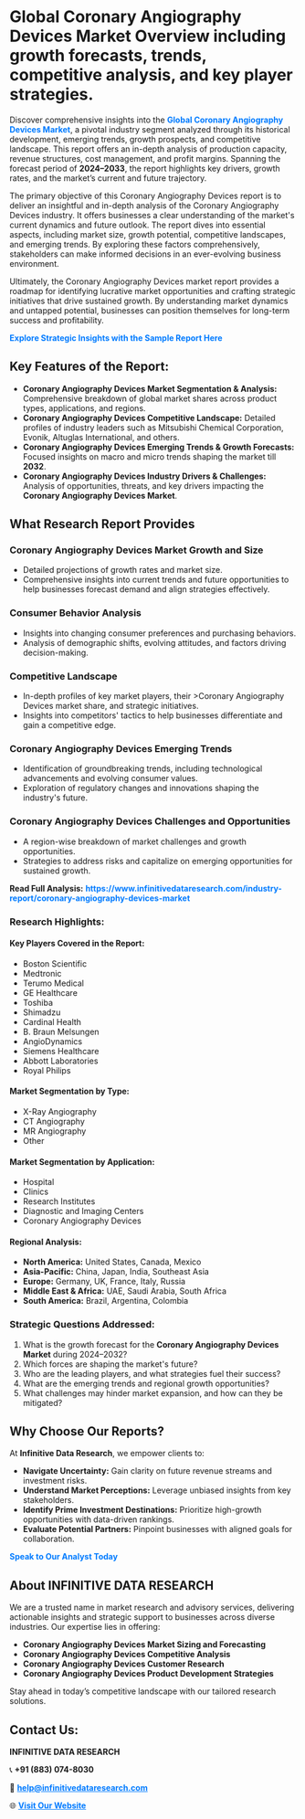 <h1>Global Coronary Angiography Devices Market Overview including growth forecasts, trends, competitive analysis, and key player strategies.</h1>
<p>
Discover comprehensive insights into the 
<a href="https://www.infinitivedataresearch.com/industry-report/coronary-angiography-devices-market" rel="dofollow" style="color: #007BFF; text-decoration: none;"><strong>Global Coronary Angiography Devices Market</strong></a>, a pivotal industry segment analyzed through its historical development, emerging trends, growth prospects, and competitive landscape. This report offers an in-depth analysis of production capacity, revenue structures, cost management, and profit margins. Spanning the forecast period of <strong>2024–2033</strong>, the report highlights key drivers, growth rates, and the market’s current and future trajectory.
</p>
<p>
The primary objective of this Coronary Angiography Devices report is to deliver an insightful and in-depth analysis of the Coronary Angiography Devices industry. It offers businesses a clear understanding of the market's current dynamics and future outlook. The report dives into essential aspects, including market size, growth potential, competitive landscapes, and emerging trends. By exploring these factors comprehensively, stakeholders can make informed decisions in an ever-evolving business environment.
</p>
<p>
Ultimately, the Coronary Angiography Devices market report provides a roadmap for identifying lucrative market opportunities and crafting strategic initiatives that drive sustained growth. By understanding market dynamics and untapped potential, businesses can position themselves for long-term success and profitability.
</p>
<p>
<a href="https://www.infinitivedataresearch.com/request-sample/reportId=104442" style="color: #007BFF; text-decoration: none;"><strong>Explore Strategic Insights with the Sample Report Here</strong></a>
</p>

<h2>Key Features of the Report:</h2>
<ul>
<li><strong>Coronary Angiography Devices Market Segmentation & Analysis:</strong> Comprehensive breakdown of global market shares across product types, applications, and regions.</li>
<li><strong>Coronary Angiography Devices Competitive Landscape:</strong> Detailed profiles of industry leaders such as Mitsubishi Chemical Corporation, Evonik, Altuglas International, and others.</li>
<li><strong>Coronary Angiography Devices Emerging Trends & Growth Forecasts:</strong> Focused insights on macro and micro trends shaping the market till <strong>2032</strong>.</li>
<li><strong>Coronary Angiography Devices Industry Drivers & Challenges:</strong> Analysis of opportunities, threats, and key drivers impacting the <strong>Coronary Angiography Devices Market</strong>.</li>
</ul>

<h2>What Research Report Provides</h2>
<h3>Coronary Angiography Devices Market Growth and Size</h3>
<ul>
<li>Detailed projections of growth rates and market size.</li>
<li>Comprehensive insights into current trends and future opportunities to help businesses forecast demand and align strategies effectively.</li>
</ul>

<h3>Consumer Behavior Analysis</h3>
<ul>
<li>Insights into changing consumer preferences and purchasing behaviors.</li>
<li>Analysis of demographic shifts, evolving attitudes, and factors driving decision-making.</li>
</ul>

<h3>Competitive Landscape</h3>
<ul>
<li>In-depth profiles of key market players, their >Coronary Angiography Devices market share, and strategic initiatives.</li>
<li>Insights into competitors' tactics to help businesses differentiate and gain a competitive edge.</li>
</ul>

<h3>Coronary Angiography Devices Emerging Trends</h3>
<ul>
<li>Identification of groundbreaking trends, including technological advancements and evolving consumer values.</li>
<li>Exploration of regulatory changes and innovations shaping the industry's future.</li>
</ul>

<h3>Coronary Angiography Devices Challenges and Opportunities</h3>
<ul>
<li>A region-wise breakdown of market challenges and growth opportunities.</li>
<li>Strategies to address risks and capitalize on emerging opportunities for sustained growth.</li>
</ul>
<p><strong>Read Full Analysis:</strong> <a href="https://www.infinitivedataresearch.com/industry-report/coronary-angiography-devices-market" rel="dofollow" style="color: #007BFF; text-decoration: none;"><strong>https://www.infinitivedataresearch.com/industry-report/coronary-angiography-devices-market</strong></a></p>
<h3>Research Highlights:</h3>
<h4>Key Players Covered in the Report:</h4>
<ul><li>Boston Scientific</li><li>Medtronic</li><li>Terumo Medical</li><li>GE Healthcare</li><li>Toshiba</li><li>Shimadzu</li><li>Cardinal Health</li><li>B. Braun Melsungen</li><li>AngioDynamics</li><li>Siemens Healthcare</li><li>Abbott Laboratories</li><li>Royal Philips</li></ul>
<h4>Market Segmentation by Type:</h4>
<ul><li>X-Ray Angiography</li><li>CT Angiography</li><li>MR Angiography</li><li>Other</li></ul>
<h4>Market Segmentation by Application:</h4>
<ul><li>Hospital</li><li>Clinics</li><li>Research Institutes</li><li>Diagnostic and Imaging Centers</li><li>Coronary Angiography Devices</li></ul>

<h4>Regional Analysis:</h4>
<ul>
<li><strong>North America:</strong> United States, Canada, Mexico</li>
<li><strong>Asia-Pacific:</strong> China, Japan, India, Southeast Asia</li>
<li><strong>Europe:</strong> Germany, UK, France, Italy, Russia</li>
<li><strong>Middle East & Africa:</strong> UAE, Saudi Arabia, South Africa</li>
<li><strong>South America:</strong> Brazil, Argentina, Colombia</li>
</ul>

<h3>Strategic Questions Addressed:</h3>
<ol>
<li>What is the growth forecast for the <strong>Coronary Angiography Devices Market</strong> during 2024–2032?</li>
<li>Which forces are shaping the market's future?</li>
<li>Who are the leading players, and what strategies fuel their success?</li>
<li>What are the emerging trends and regional growth opportunities?</li>
<li>What challenges may hinder market expansion, and how can they be mitigated?</li>
</ol>

<h2>Why Choose Our Reports?</h2>
<p>At <strong>Infinitive Data Research</strong>, we empower clients to:</p>
<ul>
<li><strong>Navigate Uncertainty:</strong> Gain clarity on future revenue streams and investment risks.</li>
<li><strong>Understand Market Perceptions:</strong> Leverage unbiased insights from key stakeholders.</li>
<li><strong>Identify Prime Investment Destinations:</strong> Prioritize high-growth opportunities with data-driven rankings.</li>
<li><strong>Evaluate Potential Partners:</strong> Pinpoint businesses with aligned goals for collaboration.</li>
</ul>
<p><a href="https://www.infinitivedataresearch.com/industry-report/coronary-angiography-devices-market" rel="dofollow" style="color: #007BFF; text-decoration: none;"><strong>Speak to Our Analyst Today</strong></a></p>

<h2>About INFINITIVE DATA RESEARCH</h2>
<p>We are a trusted name in market research and advisory services, delivering actionable insights and strategic support to businesses across diverse industries. Our expertise lies in offering:</p>
<ul>
<li><strong>Coronary Angiography Devices Market Sizing and Forecasting</strong></li>
<li><strong>Coronary Angiography Devices Competitive Analysis</strong></li>
<li><strong>Coronary Angiography Devices Customer Research</strong></li>
<li><strong>Coronary Angiography Devices Product Development Strategies</strong></li>
</ul>
<p>Stay ahead in today’s competitive landscape with our tailored research solutions.</p>

<h2>Contact Us:</h2>
<p><strong>INFINITIVE DATA RESEARCH</strong></p>
<p>📞 <strong>+91 (883) 074-8030</strong></p>
<p>📧 <strong><a href="mailto:help@infinitivedataresearch.com" style="color: #007BFF;">help@infinitivedataresearch.com</a></strong></p>
<p>🌐 <strong><a href="https://www.infinitivedataresearch.com" rel="dofollow" style="color: #007BFF;">Visit Our Website</a></strong></p>